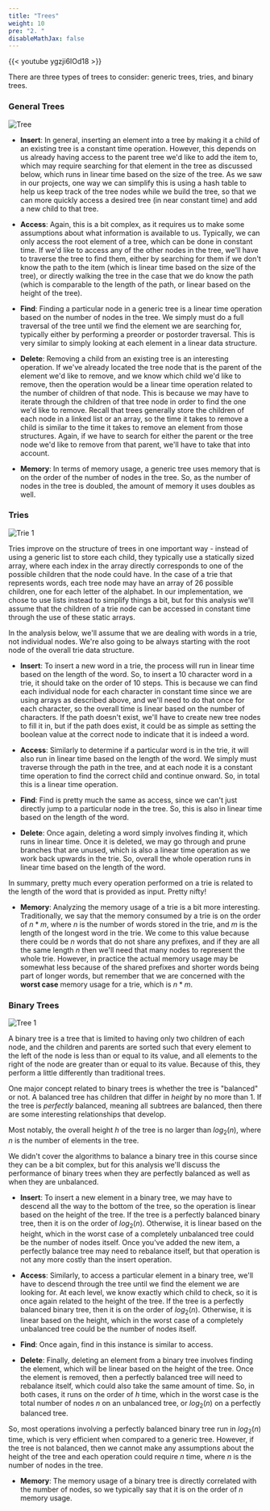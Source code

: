 ```yaml
---
title: "Trees"
weight: 10
pre: "2. "
disableMathJax: false
---
```


{{< youtube ygzji6IOd18  >}}

There are three types of trees to consider: generic trees, tries, and binary trees.

### General Trees

![Tree](/images/14/2Tree_Implementation.svg)

* **Insert**: In general, inserting an element into a tree by making it a child of an existing tree is a constant time operation. However, this depends on us already having access to the parent tree we'd like to add the item to, which may require searching for that element in the tree as discussed below, which runs in linear time based on the size of the tree. As we saw in our projects, one way we can simplify this is using a hash table to help us keep track of the tree nodes while we build the tree, so that we can more quickly access a desired tree (in near constant time) and add a new child to that tree. 

* **Access**: Again, this is a bit complex, as it requires us to make some assumptions about what information is available to us. Typically, we can only access the root element of a tree, which can be done in constant time. If we'd like to access any of the other nodes in the tree, we'll have to traverse the tree to find them, either by searching for them if we don't know the path to the item (which is linear time based on the size of the tree), or directly walking the tree in the case that we do know the path (which is comparable to the length of the path, or linear based on the height of the tree). 

* **Find**: Finding a particular node in a generic tree is a linear time operation based on the number of nodes in the tree. We simply must do a full traversal of the tree until we find the element we are searching for, typically either by performing a preorder or postorder traversal. This is very similar to simply looking at each element in a linear data structure. 

* **Delete**: Removing a child from an existing tree is an interesting operation. If we've already located the tree node that is the parent of the element we'd like to remove, and we know which child we'd like to remove, then the operation would be a linear time operation related to the number of children of that node. This is because we may have to iterate through the children of that tree node in order to find the one we'd like to remove. Recall that trees generally store the children of each node in a linked list or an array, so the time it takes to remove a child is similar to the time it takes to remove an element from those structures. Again, if we have to search for either the parent or the tree node we'd like to remove from that parent, we'll have to take that into account.

* **Memory**: In terms of memory usage, a generic tree uses memory that is on the order of the number of nodes in the tree. So, as the number of nodes in the tree is doubled, the amount of memory it uses doubles as well.

### Tries

![Trie 1](/images/14/4Trie_Tree1.svg)

Tries improve on the structure of trees in one important way - instead of using a generic list to store each child, they typically use a statically sized array, where each index in the array directly corresponds to one of the possible children that the node could have. In the case of a trie that represents words, each tree node may have an array of 26 possible children, one for each letter of the alphabet. In our implementation, we chose to use lists instead to simplify things a bit, but for this analysis we'll assume that the children of a trie node can be accessed in constant time through the use of these static arrays.

In the analysis below, we'll assume that we are dealing with words in a trie, not individual nodes. We're also going to be always starting with the root node of the overall trie data structure. 

* **Insert**: To insert a new word in a trie, the process will run in linear time based on the length of the word. So, to insert a 10 character word in a trie, it should take on the order of 10 steps. This is because we can find each individual node for each character in constant time since we are using arrays as described above, and we'll need to do that once for each character, so the overall time is linear based on the number of characters. If the path doesn't exist, we'll have to create new tree nodes to fill it in, but if the path does exist, it could be as simple as setting the boolean value at the correct node to indicate that it is indeed a word. 

* **Access**: Similarly to determine if a particular word is in the trie, it will also run in linear time based on the length of the word. We simply must traverse through the path in the tree, and at each node it is a constant time operation to find the correct child and continue onward. So, in total this is a linear time operation.

* **Find**: Find is pretty much the same as access, since we can't just directly jump to a particular node in the tree. So, this is also in linear time based on the length of the word.

* **Delete**: Once again, deleting a word simply involves finding it, which runs in linear time. Once it is deleted, we may go through and prune branches that are unused, which is also a linear time operation as we work back upwards in the trie. So, overall the whole operation runs in linear time based on the length of the word.

In summary, pretty much every operation performed on a trie is related to the length of the word that is provided as input. Pretty nifty!

* **Memory**: Analyzing the memory usage of a trie is a bit more interesting. Traditionally, we say that the memory consumed by a trie is on the order of $n * m$, where $n$ is the number of words stored in the trie, and $m$ is the length of the longest word in the trie. We come to this value because there could be $n$ words that do not share any prefixes, and if they are all the same length $n$ then we'll need that many nodes to represent the whole trie. However, in practice the actual memory usage may be somewhat less because of the shared prefixes and shorter words being part of longer words, but remember that we are concerned with the **worst case** memory usage for a trie, which is $n * m$.

### Binary Trees

![Tree 1](/images/14/4Binary_Tree1.png)

A binary tree is a tree that is limited to having only two children of each node, and the children and parents are sorted such that every element to the left of the node is less than or equal to its value, and all elements to the right of the node are greater than or equal to its value. Because of this, they perform a little differently than traditional trees.

One major concept related to binary trees is whether the tree is "balanced" or not. A balanced tree has children that differ in _height_ by no more than 1. If the tree is _perfectly_ balanced, meaning all subtrees are balanced, then there are some interesting relationships that develop.

Most notably, the overall height $h$ of the tree is no larger than $log_2(n)$, where $n$ is the number of elements in the tree. 

We didn't cover the algorithms to balance a binary tree in this course since they can be a bit complex, but for this analysis we'll discuss the performance of binary trees when they are perfectly balanced as well as when they are unbalanced.

* **Insert**: To insert a new element in a binary tree, we may have to descend all the way to the bottom of the tree, so the operation is linear based on the height of the tree. If the tree is a perfectly balanced binary tree, then it is on the order of $log_2(n)$. Otherwise, it is linear based on the height, which in the worst case of a completely unbalanced tree could be the number of nodes itself. Once you've added the new item, a perfectly balance tree may need to rebalance itself, but that operation is not any more costly than the insert operation. 

* **Access**: Similarly, to access a particular element in a binary tree, we'll have to descend through the tree until we find the element we are looking for. At each level, we know exactly which child to check, so it is once again related to the height of the tree. If the tree is a perfectly balanced binary tree, then it is on the order of $log_2(n)$. Otherwise, it is linear based on the height, which in the worst case of a completely unbalanced tree could be the number of nodes itself. 

* **Find**: Once again, find in this instance is similar to access.

* **Delete**: Finally, deleting an element from a binary tree involves finding the element, which will be linear based on the height of the tree. Once the element is removed, then a perfectly balanced tree will need to rebalance itself, which could also take the same amount of time. So, in both cases, it runs on the order of $h$ time, which in the worst case is the total number of nodes $n$ on an unbalanced tree, or $log_2(n)$ on a perfectly balanced tree.

So, most operations involving a perfectly balanced binary tree run in $log_2(n)$ time, which is very efficient when compared to a generic tree. However, if the tree is not balanced, then we cannot make any assumptions about the height of the tree and each operation could require $n$ time, where $n$ is the number of nodes in the tree.

* **Memory**: The memory usage of a binary tree is directly correlated with the number of nodes, so we typically say that it is on the order of $n$ memory usage. 

